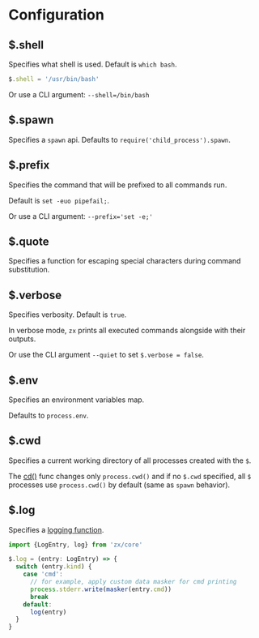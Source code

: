 # Configuration

## $.shell

Specifies what shell is used. Default is `which bash`.

```js
$.shell = '/usr/bin/bash'
```

Or use a CLI argument: `--shell=/bin/bash`

## $.spawn

Specifies a `spawn` api. Defaults to `require('child_process').spawn`.

## $.prefix

Specifies the command that will be prefixed to all commands run.

Default is `set -euo pipefail;`.

Or use a CLI argument: `--prefix='set -e;'`

## $.quote

Specifies a function for escaping special characters during
command substitution.

## $.verbose

Specifies verbosity. Default is `true`.

In verbose mode, `zx` prints all executed commands alongside with their
outputs.

Or use the CLI argument `--quiet` to set `$.verbose = false`.

## $.env

Specifies an environment variables map.

Defaults to `process.env`.

## $.cwd

Specifies a current working directory of all processes created with the `$`.

The [cd()](#cd) func changes only `process.cwd()` and if no `$.cwd` specified,
all `$` processes use `process.cwd()` by default (same as `spawn` behavior).

## $.log

Specifies a [logging function](src/core.ts).

```ts
import {LogEntry, log} from 'zx/core'

$.log = (entry: LogEntry) => {
  switch (entry.kind) {
    case 'cmd':
      // for example, apply custom data masker for cmd printing
      process.stderr.write(masker(entry.cmd))
      break
    default:
      log(entry)
  }
}
```
